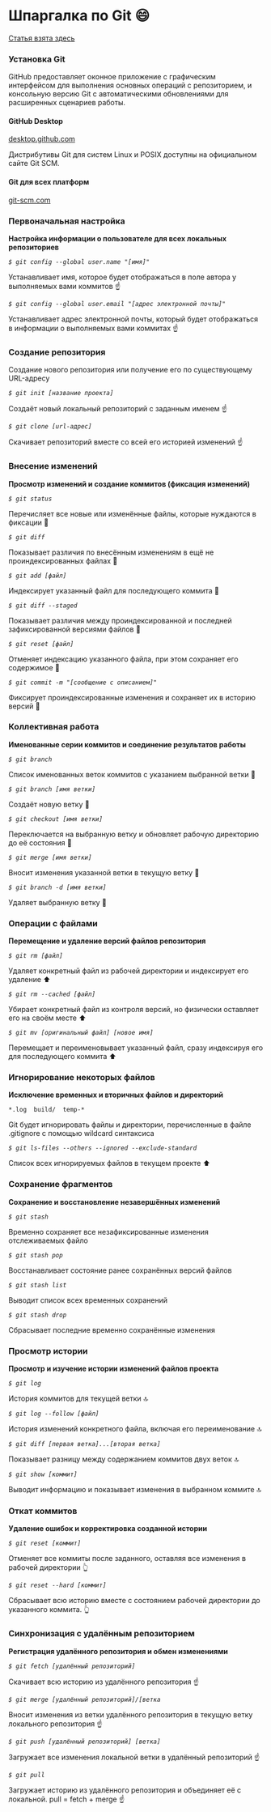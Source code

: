 # Шпаргалка по Git :smile:

[Статья взята здесь](https://training.github.com/downloads/ru/github-git-cheat-sheet/)

### Установка Git

GitHub предоставляет оконное приложение с графическим интерфейсом для выполнения основных операций с репозиторием, и консольную версию Git с автоматическими обновлениями для расширенных сценариев работы.

#### GitHub Desktop

[desktop.github.com](https://desktop.github.com/)

Дистрибутивы Git для систем Linux и POSIX доступны на официальном сайте Git SCM.

#### Git для всех платформ

[git-scm.com](git-scm.com)

### Первоначальная настройка

__Настройка информации о пользователе для всех локальных репозиториев__

_`$ git config --global user.name "[имя]"`_

Устанавливает имя, которое будет отображаться в поле автора у выполняемых вами коммитов :point_up:

_`$ git config --global user.email "[адрес электронной почты]"`_

Устанавливает адрес электронной почты, который будет отображаться в информации о выполняемых вами коммитах :point_up:

### Создание репозитория
 
Создание нового репозитория или получение его по существующему URL-адресу

_`$ git init [название проекта]`_

Создаёт новый локальный репозиторий с заданным именем :point_up:

_`$ git clone [url-адрес]`_

Скачивает репозиторий вместе со всей его историей изменений :point_up:

### Внесение изменений

__Просмотр изменений и создание коммитов (фиксация изменений)__

_`$ git status`_

Перечисляет все новые или изменённые файлы, которые нуждаются в фиксации :arrow_up_small:

_`$ git diff`_

Показывает различия по внесённым изменениям в ещё не проиндексированных файлах :arrow_up_small:

_`$ git add [файл]`_

Индексирует указанный файл для последующего коммита :arrow_up_small:

_`$ git diff --staged`_

Показывает различия между проиндексированной и последней зафиксированной версиями файлов :arrow_up_small:

_`$ git reset [файл]`_

Отменяет индексацию указанного файла, при этом сохраняет его содержимое :arrow_up_small:

_`$ git commit -m "[сообщение с описанием]"`_

Фиксирует проиндексированные изменения и сохраняет их в историю версий :arrow_up_small:

### Коллективная работа

__Именованные серии коммитов и соединение результатов работы__

_`$ git branch`_

Список именованных веток коммитов с указанием выбранной ветки :small_red_triangle:

_`$ git branch [имя ветки]`_

Создаёт новую ветку :small_red_triangle:

_`$ git checkout [имя ветки]`_

Переключается на выбранную ветку и обновляет рабочую директорию до её состояния :small_red_triangle:

_`$ git merge [имя ветки]`_

Вносит изменения указанной ветки в текущую ветку :small_red_triangle:

_`$ git branch -d [имя ветки]`_

Удаляет выбранную ветку :small_red_triangle:

### Операции с файлами

__Перемещение и удаление версий файлов репозитория__

_`$ git rm [файл]`_

Удаляет конкретный файл из рабочей директории и индексирует его удаление :arrow_up:

_`$ git rm --cached [файл]`_

Убирает конкретный файл из контроля версий, но физически оставляет его на своём месте :arrow_up:

_`$ git mv [оригинальный файл] [новое имя]`_

Перемещает и переименовывает указанный файл, сразу индексируя его для последующего коммита :arrow_up:

### Игнорирование некоторых файлов

__Исключение временных и вторичных файлов и директорий__

`*.log  build/  temp-*`

Git будет игнорировать файлы и директории, перечисленные в файле .gitignore с помощью wildcard синтаксиса

_`$ git ls-files --others --ignored --exclude-standard`_

Список всех игнорируемых файлов в текущем проекте :arrow_up:

### Сохранение фрагментов

__Сохранение и восстановление незавершённых изменений__

_`$ git stash`_

Временно сохраняет все незафиксированные изменения отслеживаемых файло

_`$ git stash pop`_

Восстанавливает состояние ранее сохранённых версий файлов

_`$ git stash list`_

Выводит список всех временных сохранений

_`$ git stash drop`_

Сбрасывает последние временно сохранённыe изменения

### Просмотр истории

__Просмотр и изучение истории изменений файлов проекта__

_`$ git log`_

История коммитов для текущей ветки :top:

_`$ git log --follow [файл]`_

История изменений конкретного файла, включая его переименование :top:

_`$ git diff [первая ветка]...[вторая ветка]`_

Показывает разницу между содержанием коммитов двух веток :top:

_`$ git show [коммит]`_

Выводит информацию и показывает изменения в выбранном коммите :top:

### Откат коммитов

__Удаление ошибок и корректировка созданной истории__

_`$ git reset [коммит]`_

Отменяет все коммиты после заданного, оставляя все изменения в рабочей директории :point_up_2:

_`$ git reset --hard [коммит]`_

Сбрасывает всю историю вместе с состоянием рабочей директории до указанного коммита. :point_up_2:

### Синхронизация с удалённым репозиторием

__Регистрация удалённого репозитория и обмен изменениями__

_`$ git fetch [удалённый репозиторий]`_

Скачивает всю историю из удалённого репозитория :point_up:

_`$ git merge [удалённый репозиторий]/[ветка`_

Вносит изменения из ветки удалённого репозитория в текущую ветку  локального репозитория :point_up:

_`$ git push [удалённый репозиторий] [ветка]`_

Загружает все изменения локальной ветки в удалённый репозиторий :point_up:

_`$ git pull`_

Загружает историю из удалённого репозитория и объединяет её с локальной. pull = fetch + merge :point_up: